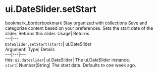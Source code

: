  
#  ui.DateSlider.setStart 
bookmark_borderbookmark Stay organized with collections  Save and categorize content based on your preferences. 
Sets the start date of the slider. 
Returns this slider.
Usage| Returns  
---|---  
`DateSlider.setStart(start)`| ui.DateSlider  
Argument| Type| Details  
---|---|---  
this: `ui.dateslider`| ui.DateSlider| The ui.DateSlider instance.  
`start`| Number|String| The start date. Defaults to one week ago.  

